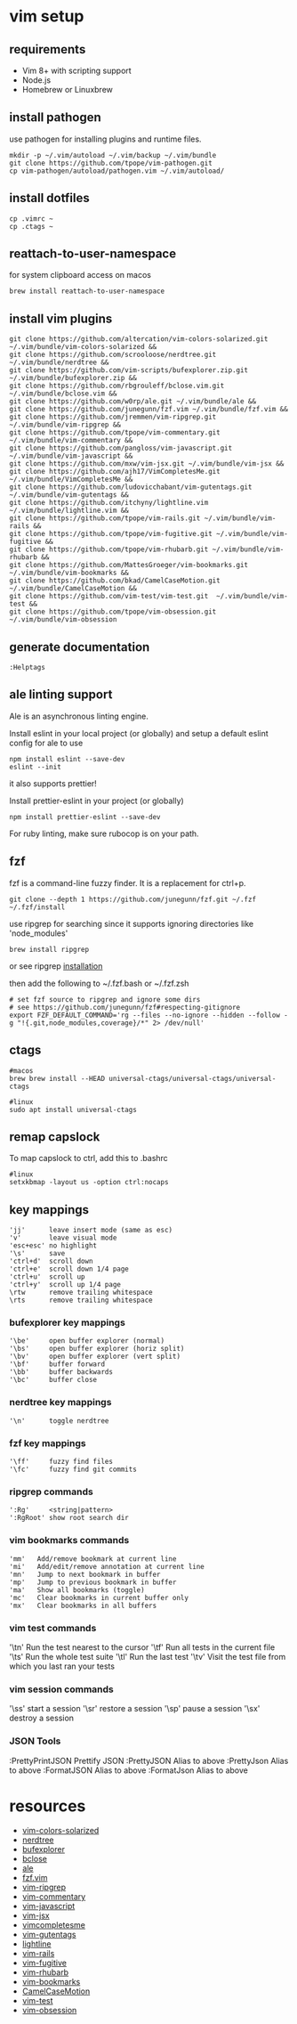 # vim setup

## requirements
* Vim 8+ with scripting support
* Node.js
* Homebrew or Linuxbrew

## install pathogen

use pathogen for installing plugins and runtime files.
```
mkdir -p ~/.vim/autoload ~/.vim/backup ~/.vim/bundle
git clone https://github.com/tpope/vim-pathogen.git
cp vim-pathogen/autoload/pathogen.vim ~/.vim/autoload/
```

## install dotfiles
```
cp .vimrc ~
cp .ctags ~
```

## reattach-to-user-namespace
for system clipboard access on macos
```
brew install reattach-to-user-namespace
```

## install vim plugins
```
git clone https://github.com/altercation/vim-colors-solarized.git ~/.vim/bundle/vim-colors-solarized &&
git clone https://github.com/scrooloose/nerdtree.git ~/.vim/bundle/nerdtree &&
git clone https://github.com/vim-scripts/bufexplorer.zip.git ~/.vim/bundle/bufexplorer.zip &&
git clone https://github.com/rbgrouleff/bclose.vim.git ~/.vim/bundle/bclose.vim &&
git clone https://github.com/w0rp/ale.git ~/.vim/bundle/ale &&
git clone https://github.com/junegunn/fzf.vim ~/.vim/bundle/fzf.vim &&
git clone https://github.com/jremmen/vim-ripgrep.git ~/.vim/bundle/vim-ripgrep &&
git clone https://github.com/tpope/vim-commentary.git ~/.vim/bundle/vim-commentary &&
git clone https://github.com/pangloss/vim-javascript.git ~/.vim/bundle/vim-javascript &&
git clone https://github.com/mxw/vim-jsx.git ~/.vim/bundle/vim-jsx &&
git clone https://github.com/ajh17/VimCompletesMe.git ~/.vim/bundle/VimCompletesMe &&
git clone https://github.com/ludovicchabant/vim-gutentags.git ~/.vim/bundle/vim-gutentags &&
git clone https://github.com/itchyny/lightline.vim ~/.vim/bundle/lightline.vim &&
git clone https://github.com/tpope/vim-rails.git ~/.vim/bundle/vim-rails &&
git clone https://github.com/tpope/vim-fugitive.git ~/.vim/bundle/vim-fugitive &&
git clone https://github.com/tpope/vim-rhubarb.git ~/.vim/bundle/vim-rhubarb &&
git clone https://github.com/MattesGroeger/vim-bookmarks.git ~/.vim/bundle/vim-bookmarks &&
git clone https://github.com/bkad/CamelCaseMotion.git ~/.vim/bundle/CamelCaseMotion &&
git clone https://github.com/vim-test/vim-test.git  ~/.vim/bundle/vim-test &&
git clone https://github.com/tpope/vim-obsession.git  ~/.vim/bundle/vim-obsession
```

## generate documentation
```
:Helptags
```

## ale linting support
Ale is an asynchronous linting engine.

Install eslint in your local project (or globally)
and setup a default eslint config for ale to use
```
npm install eslint --save-dev
eslint --init
```

it also supports prettier!

Install prettier-eslint in your project (or globally)
```
npm install prettier-eslint --save-dev
```

For ruby linting, make sure rubocop is on your path.

## fzf
fzf is a command-line fuzzy finder.
It is a replacement for ctrl+p.

```
git clone --depth 1 https://github.com/junegunn/fzf.git ~/.fzf
~/.fzf/install
```

use ripgrep for searching since it supports ignoring directories like 'node_modules'
```
brew install ripgrep
```
or see ripgrep [installation](https://github.com/BurntSushi/ripgrep#installation)

then add the following to ~/.fzf.bash or ~/.fzf.zsh
```
# set fzf source to ripgrep and ignore some dirs
# see https://github.com/junegunn/fzf#respecting-gitignore
export FZF_DEFAULT_COMMAND='rg --files --no-ignore --hidden --follow -g "!{.git,node_modules,coverage}/*" 2> /dev/null'
```

## ctags
```
#macos
brew brew install --HEAD universal-ctags/universal-ctags/universal-ctags

#linux
sudo apt install universal-ctags
```

## remap capslock
To map capslock to ctrl, add this to .bashrc
```
#linux
setxkbmap -layout us -option ctrl:nocaps
```

## key mappings
```
'jj'      leave insert mode (same as esc)
'v'       leave visual mode
'esc+esc' no highlight
'\s'      save
'ctrl+d'  scroll down
'ctrl+e'  scroll down 1/4 page
'ctrl+u'  scroll up
'ctrl+y'  scroll up 1/4 page
\rtw      remove trailing whitespace
\rts      remove trailing whitespace
```

### bufexplorer key mappings
```
'\be'     open buffer explorer (normal)
'\bs'     open buffer explorer (horiz split)
'\bv'     open buffer explorer (vert split)
'\bf'     buffer forward
'\bb'     buffer backwards
'\bc'     buffer close
```

### nerdtree key mappings
```
'\n'      toggle nerdtree
```

### fzf key mappings
```
'\ff'     fuzzy find files
'\fc'     fuzzy find git commits
```

### ripgrep commands
```
':Rg'     <string|pattern>
':RgRoot' show root search dir
```

### vim bookmarks commands
```
'mm'   Add/remove bookmark at current line
'mi'   Add/edit/remove annotation at current line
'mn'   Jump to next bookmark in buffer
'mp'   Jump to previous bookmark in buffer
'ma'   Show all bookmarks (toggle)
'mc'   Clear bookmarks in current buffer only
'mx'   Clear bookmarks in all buffers
```
### vim test commands
'\tn'  Run the test nearest to the cursor
'\tf'  Run all tests in the current file
'\ts'  Run the whole test suite
'\tl'  Run the last test
'\tv'  Visit the test file from which you last ran your tests

### vim session commands
'\ss'  start a session
'\sr'  restore a session
'\sp'  pause a session
'\sx'  destroy a session


### JSON Tools
:PrettyPrintJSON  Prettify JSON
:PrettyJSON       Alias to above
:PrettyJson       Alias to above
:FormatJSON       Alias to above
:FormatJson       Alias to above

# resources
* [vim-colors-solarized](https://github.com/altercation/vim-colors-solarized)
* [nerdtree](https://github.com/scrooloose/nerdtree)
* [bufexplorer](https://github.com/vim-scripts/bufexplorer.zip)
* [bclose](https://github.com/rbgrouleff/bclose.vim)
* [ale](https://github.com/w0rp/ale)
* [fzf.vim](https://github.com/junegunn/fzf.vim)
* [vim-ripgrep](https://github.com/jremmen/vim-ripgrep)
* [vim-commentary](https://github.com/tpope/vim-commentary)
* [vim-javascript](https://github.com/pangloss/vim-javascript)
* [vim-jsx](https://github.com/mxw/vim-jsx)
* [vimcompletesme](https://github.com/ajh17/VimCompletesMe)
* [vim-gutentags](https://github.com/ludovicchabant/vim-gutentags.git)
* [lightline](https://github.com/itchyny/lightline.vim)
* [vim-rails](https://github.com/tpope/vim-rails)
* [vim-fugitive](https://github.com/tpope/vim-fugitive)
* [vim-rhubarb](https://github.com/tpope/vim-rhubarb)
* [vim-bookmarks](https://github.com/MattesGroeger/vim-bookmarks)
* [CamelCaseMotion](https://github.com/bkad/CamelCaseMotion)
* [vim-test](https://github.com/vim-test/vim-test)
* [vim-obsession](https://github.com/tpope/vim-obsession)
